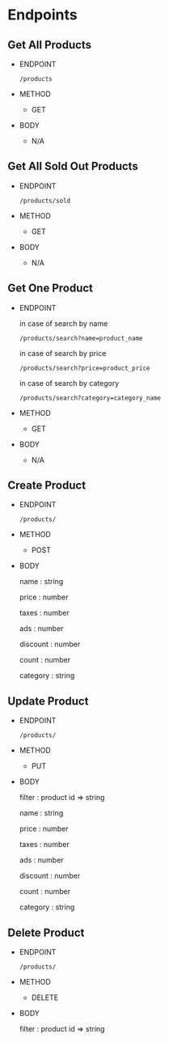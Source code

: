 # Endpoints

## Get All Products

- ENDPOINT

    `/products`

- METHOD

    - GET

- BODY

    - N/A
 
## Get All Sold Out Products

- ENDPOINT

    `/products/sold`

- METHOD

    - GET

- BODY

    - N/A
## Get One Product

- ENDPOINT

    in case of search by name

    `/products/search?name=product_name`

    in case of search by price

    `/products/search?price=product_price`

    in case of search by category

    `/products/search?category=category_name`

- METHOD

    - GET

- BODY

    - N/A

## Create Product

- ENDPOINT

    `/products/`

- METHOD

    - POST

- BODY

    
    name : string

    price : number

    taxes : number

    ads : number

    discount : number

    count : number

    category : string 
    

## Update Product

- ENDPOINT

    `/products/`

- METHOD

    - PUT

- BODY

    filter : product id => string

    name : string

    price : number

    taxes : number

    ads : number

    discount : number

    count : number
    
    category : string 

## Delete Product

- ENDPOINT

    `/products/`

- METHOD

    - DELETE

- BODY

    filter : product id => string
